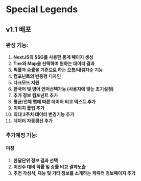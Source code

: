 # Special Legends

## v1.1 배포

### 완성 기능:

1. **NextJS의 SSG를 사용한 통계 페이지 생성**
2. **Tier와 Map을 선택하여 원하는 데이터 결과**
3. **픽률과 승률을 기준으로 하는 오름/내림차순 기능**
4. **컴포넌트의 반응형 디자인**
5. **다크모드 지원**
6. **한국어 및 영어 언어선택가능 (사용자에 맞는 초기설정)**
7. **추가 정보 컴포넌트 추가**
8. **평균/전체 맵에 따른 데이터 비교 텍스트 추가**
9. **이미지 툴팁 추가**
10. **최대 3주치 데이터 변경기능 추가**
11. **데이터 자동갱신 추가**

### 추가예정 기능:

#### 미정

1. **한달단위 정보 결과 선택**
2. **이전주 대비 픽률 및 승률 비교 결과노출**
3. **추천 각성석, 재능 및 기타 정보를 소개하는 캐릭터 정보페이지 추가**
